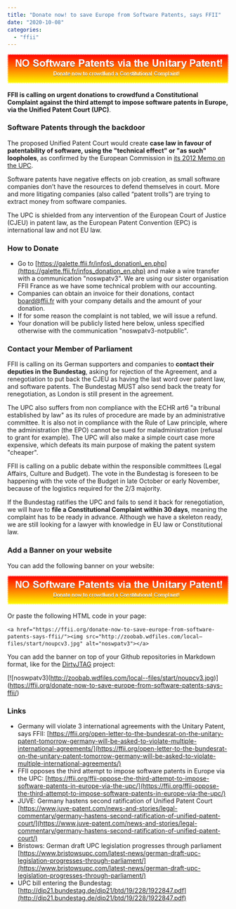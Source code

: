 ```yaml
---
title: "Donate now! to save Europe from Software Patents, says FFII"
date: "2020-10-08"
categories: 
  - "ffii"
---
```


[![noswpatv3](images/noupcv3.jpg)](https://ffii.org/donate-now-to-save-europe-from-software-patents-says-ffii/)

**FFII is calling on urgent donations to crowdfund a Constitutional Complaint against the third attempt to impose software patents in Europe, via the Unified Patent Court (UPC)**.

### Software Patents through the backdoor

The proposed Unified Patent Court would create **case law in favour of patentability of software, using the "technical effect" or "as such" loopholes**, as confirmed by the European Commission in [its 2012 Memo on the UPC](https://ec.europa.eu/commission/presscorner/detail/en/MEMO_12_970).

Software patents have negative effects on job creation, as small software companies don’t have the resources to defend themselves in court. More and more litigating companies (also called “patent trolls”) are trying to extract money from software companies. 

The UPC is shielded from any intervention of the European Court of Justice (CJEU) in patent law, as the European Patent Convention (EPC) is international law and not EU law.

### How to Donate

- Go to [https://galette.ffii.fr/infos\_donation\_en.php](https://galette.ffii.fr/infos_donation_en.php) and make a wire transfer with a communication "noswpatv3". We are using our sister organisation FFII France as we have some technical problem with our accounting.
- Companies can obtain an invoice for their donations, contact board@ffii.fr with your company details and the amount of your donation.
- If for some reason the complaint is not tabled, we will issue a refund.
- Your donation will be publicly listed here below, unless specified otherwise with the communication "noswpatv3-notpublic".

### Contact your Member of Parliament

FFII is calling on its German supporters and companies to **contact their deputies in the Bundestag**, asking for rejection of the Agreement, and a renegotiation to put back the CJEU as having the last word over patent law, and software patents. The Bundestag MUST also send back the treaty for renegotiation, as London is still present in the agreement.

The UPC also suffers from non compliance with the ECHR art6 "a tribunal established by law" as its rules of procedure are made by an administrative committee. It is also not in compliance with the Rule of Law principle, where the administration (the EPO) cannot be sued for maladministration (refusal to grant for example). The UPC will also make a simple court case more expensive, which defeats its main purpose of making the patent system "cheaper".

FFII is calling on a public debate within the responsible committees (Legal Affairs, Culture and Budget). The vote in the Bundestag is foreseen to be happening with the vote of the Budget in late October or early November, because of the logistics required for the 2/3 majority.

If the Bundestag ratifies the UPC and fails to send it back for renegotiation, we will have to **file a Constitutional Complaint within 30 days**, meaning the complaint has to be ready in advance. Although we have a skeleton ready, we are still looking for a lawyer with knowledge in EU law or Constitutional law.

### Add a Banner on your website

You can add the following banner on your website:

[![noswpatv3](images/noupcv3.jpg)](https://ffii.org/donate-now-to-save-europe-from-software-patents-says-ffii/) 

Or paste the following HTML code in your page:

```
<a href="https://ffii.org/donate-now-to-save-europe-from-software-patents-says-ffii/"><img src="http://zoobab.wdfiles.com/local–files/start/noupcv3.jpg" alt="noswpatv3"></a>
```

You can add the banner on top of your Github repositories in Markdown format, like for the [DirtyJTAG](https://github.com/zoobab/DirtyJTAG) project:

\[!\[noswpatv3\](http://zoobab.wdfiles.com/local--files/start/noupcv3.jpg)\](https://ffii.org/donate-now-to-save-europe-from-software-patents-says-ffii/)

### Links

- Germany will violate 3 international agreements with the Unitary Patent, says FFII: [https://ffii.org/open-letter-to-the-bundesrat-on-the-unitary-patent-tomorrow-germany-will-be-asked-to-violate-multiple-international-agreements/](https://ffii.org/open-letter-to-the-bundesrat-on-the-unitary-patent-tomorrow-germany-will-be-asked-to-violate-multiple-international-agreements/)
- FFII opposes the third attempt to impose software patents in Europe via the UPC: [https://ffii.org/ffii-oppose-the-third-attempt-to-impose-software-patents-in-europe-via-the-upc/](https://ffii.org/ffii-oppose-the-third-attempt-to-impose-software-patents-in-europe-via-the-upc/)
- JUVE: Germany hastens second ratification of Unified Patent Court [https://www.juve-patent.com/news-and-stories/legal-commentary/germany-hastens-second-ratification-of-unified-patent-court/](https://www.juve-patent.com/news-and-stories/legal-commentary/germany-hastens-second-ratification-of-unified-patent-court/)
- Bristows: German draft UPC legislation progresses through parliament [https://www.bristowsupc.com/latest-news/german-draft-upc-legislation-progresses-through-parliament/](https://www.bristowsupc.com/latest-news/german-draft-upc-legislation-progresses-through-parliament/)
- UPC bill entering the Bundestag: [http://dip21.bundestag.de/dip21/btd/19/228/1922847.pdf](http://dip21.bundestag.de/dip21/btd/19/228/1922847.pdf)
